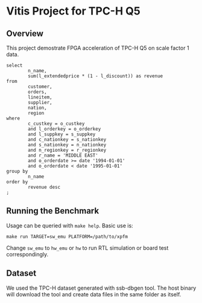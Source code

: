 # Vitis Project for TPC-H Q5

## Overview

This project demostrate FPGA acceleration of TPC-H Q5 on scale factor 1 data.

```
select
        n_name,
        sum(l_extendedprice * (1 - l_discount)) as revenue
from
        customer,
        orders,
        lineitem,
        supplier,
        nation,
        region
where
        c_custkey = o_custkey
        and l_orderkey = o_orderkey
        and l_suppkey = s_suppkey
        and c_nationkey = s_nationkey
        and s_nationkey = n_nationkey
        and n_regionkey = r_regionkey
        and r_name = 'MIDDLE EAST'
        and o_orderdate >= date '1994-01-01'
        and o_orderdate < date '1995-01-01'
group by
        n_name
order by
        revenue desc
;
```

## Running the Benchmark

Usage can be queried with `make help`. Basic use is:

```
make run TARGET=sw_emu PLATFORM=/path/to/xpfm
```

Change `sw_emu` to `hw_emu` or `hw` to run RTL simulation or board test correspondingly.


## Dataset

We used the TPC-H dataset generated with ssb-dbgen tool.
The host binary will download the tool and create data files in the same folder as itself.

